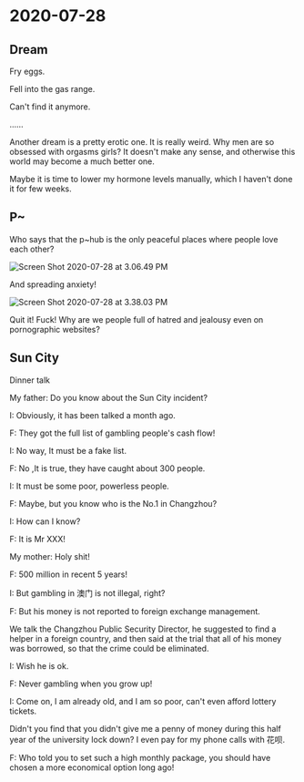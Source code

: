 # 2020-07-28

## Dream

Fry eggs.

Fell into the gas range.

Can't find it anymore.

……

Another dream is a pretty erotic one. It is really weird. Why men are so obsessed with orgasms girls? It doesn't make any sense, and otherwise this world may become a much better one.

Maybe it is time to lower my hormone levels manually, which I haven't done it for few weeks.

## P~

Who says that the p~hub is the only peaceful places where people love each other?

![Screen Shot 2020-07-28 at 3.06.49 PM](https://tva1.sinaimg.cn/large/007S8ZIlgy1gh6pou2isyj312c0nudk3.jpg)



And spreading anxiety!

![Screen Shot 2020-07-28 at 3.38.03 PM](https://tva1.sinaimg.cn/large/007S8ZIlgy1gh6q776v7oj30na03ygm9.jpg)



Quit it! Fuck! Why are we people full of hatred and jealousy even on pornographic websites?



## Sun City 

Dinner talk

My father: Do you know about the Sun City incident?

I: Obviously, it has been talked a month ago.

F: They got the full list of gambling people's cash flow!

I: No way, It must be a fake list.

F: No ,It is true, they have caught about 300 people.

I: It must be some poor, powerless people.

F: Maybe, but you know who is the No.1 in Changzhou?

I: How can I know?

F: It is Mr XXX!

My mother: Holy shit!

F: 500 million in recent 5 years!

I: But gambling in 澳门 is not illegal, right?

F: But his money is not reported to foreign exchange management. 

We talk the Changzhou Public Security Director, he suggested to find a helper in a foreign country, and then said at the trial that all of his money was borrowed, so that the crime could be eliminated.

I: Wish he is ok.

F: Never gambling when you grow up!

I: Come on, I am already old, and I am so poor, can't even afford lottery tickets.

Didn't you find that you didn't give me a penny of money during this half year of the university lock down? I even pay for my phone calls with 花呗.

F: Who told you to set such a high monthly package, you should have chosen a more economical option long ago!





